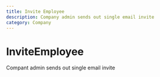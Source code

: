 ```yaml
---
title: Invite Employee
description: Company admin sends out single email invite
category: Company
---
```



# InviteEmployee

Compant admin sends out single email invite

<InviteEmployeeDemo />
